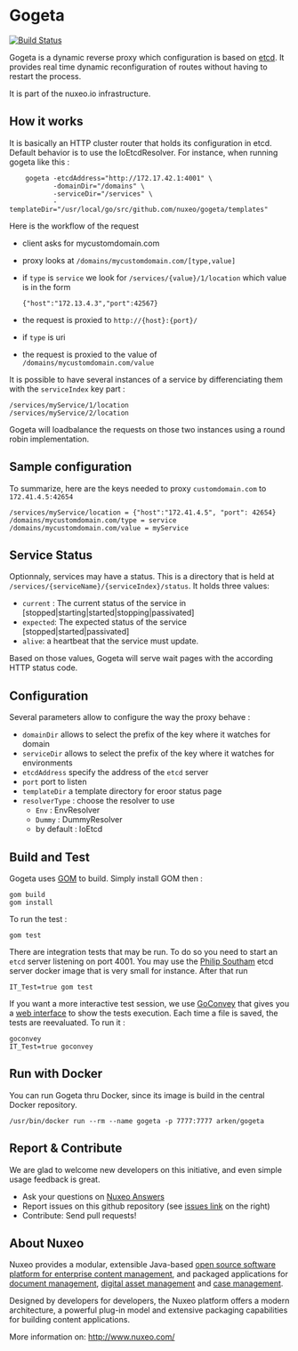 


Gogeta
======

[![Build Status](https://travis-ci.org/arkenio/gogeta.png?branch=master)](https://travis-ci.org/arkenio/gogeta)

Gogeta is a dynamic reverse proxy which configuration is based on [etcd](https://github.com/coreos/etcd). It provides real time dynamic reconfiguration of routes without having to restart the process.

It is part of the nuxeo.io infrastructure.


How it works
------------

It is basically an HTTP cluster router that holds its configuration in etcd. Default behavior
is to use the IoEtcdResolver. For instance, when running gogeta like this :

        gogeta -etcdAddress="http://172.17.42.1:4001" \
               -domainDir="/domains" \
               -serviceDir="/services" \
               -templateDir="/usr/local/go/src/github.com/nuxeo/gogeta/templates"

Here is the workflow of the request
  * client asks for mycustomdomain.com
  * proxy looks at `/domains/mycustomdomain.com/[type,value]`
  * if `type` is `service` we look for `/services/{value}/1/location` which value is in the form

        {"host":"172.13.4.3","port":42567}

  * the request is proxied to `http://{host}:{port}/`

  * if `type` is uri
  * the request is proxied to the value of `/domains/mycustomdomain.com/value`


It is possible to have several instances of a service by differenciating them with the `serviceIndex`
key part :

    /services/myService/1/location
    /services/myService/2/location

Gogeta will loadbalance the requests on those two instances using a round robin implementation.



Sample configuration
--------------------

To summarize, here are the keys needed to proxy `customdomain.com` to `172.41.4.5:42654`


    /services/myService/location = {"host":"172.41.4.5", "port": 42654}
    /domains/mycustomdomain.com/type = service
    /domains/mycustomdomain.com/value = myService


Service Status
--------------

Optionnaly, services may have a status. This is a directory that is held at `/services/{serviceName}/{serviceIndex}/status`.
It holds three values:

 * `current` :  The current status of the service in [stopped|starting|started|stopping|passivated]
 * `expected`: The expected status of the service [stopped|started|passivated]
 * `alive`: a heartbeat that the service must update.

Based on those values, Gogeta will serve wait pages with the according HTTP status code.

Configuration
-------------

Several parameters allow to configure the way the proxy behave :

 * `domainDir` allows to select the prefix of the key where it watches for domain
 * `serviceDir` allows to select the prefix of the key where it watches for environments
 * `etcdAddress` specify the address of the `etcd` server
 * `port` port to listen
 * `templateDir` a template directory for eroor status page
 * `resolverType` : choose the resolver to use
    * `Env` : EnvResolver
    * `Dummy` : DummyResolver
    * by default : IoEtcd


Build and Test
--------------

Gogeta uses [GOM](https://github.com/mattn/gom) to build. Simply install GOM then :

    gom build
    gom install


To run the test :

    gom test

There are integration tests that may be run. To do so you need to start an `etcd`
server listening on port 4001. You may use the [Philip Southam](https://quay.io/repository/philipsoutham/etcd)
etcd server docker image that is very small for instance. After that run

    IT_Test=true gom test

If you want a more interactive test session, we use [GoConvey](https://github.com/smartystreets/goconvey)
that gives you a [web interface](http://localhost:8080) to show the tests execution. Each time a file is
saved, the tests are reevaluated. To run it :

    goconvey
    IT_Test=true goconvey


Run with Docker
---------------

You can run Gogeta thru Docker, since its image is build in the central Docker repository.

    /usr/bin/docker run --rm --name gogeta -p 7777:7777 arken/gogeta



Report & Contribute
-------------------

We are glad to welcome new developers on this initiative, and even simple usage feedback is great.
- Ask your questions on [Nuxeo Answers](http://answers.nuxeo.com)
- Report issues on this github repository (see [issues link](http://github.com/nuxeo/gogeta/issues) on the right)
- Contribute: Send pull requests!


About Nuxeo
-----------

Nuxeo provides a modular, extensible Java-based
[open source software platform for enterprise content management](http://www.nuxeo.com/en/products/ep),
and packaged applications for [document management](http://www.nuxeo.com/en/products/document-management),
[digital asset management](http://www.nuxeo.com/en/products/dam) and
[case management](http://www.nuxeo.com/en/products/case-management).

Designed by developers for developers, the Nuxeo platform offers a modern
architecture, a powerful plug-in model and extensive packaging
capabilities for building content applications.

More information on: <http://www.nuxeo.com/>

